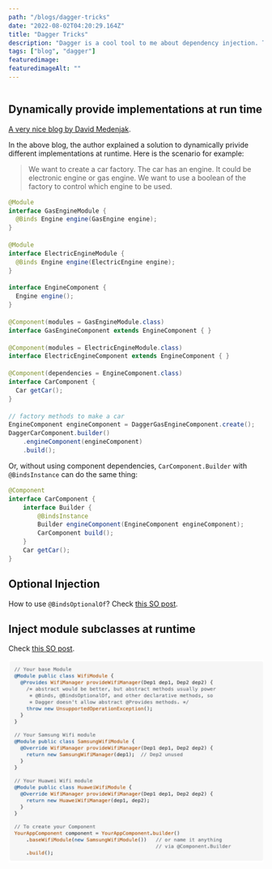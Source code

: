 ```yaml
---
path: "/blogs/dagger-tricks"
date: "2022-08-02T04:20:29.164Z"
title: "Dagger Tricks"
description: "Dagger is a cool tool to me about dependency injection. This blog notes down some useful tricks of Dagger."
tags: ["blog", "dagger"]
featuredimage: 
featuredimageAlt: ""
---
```


```toc
```

## Dynamically provide implementations at run time
[A very nice blog by David Medenjak](https://blog.davidmedenjak.com/android/2017/04/28/dagger-providing-different-implementations.html).

In the above blog, the author explained a solution to dynamically privide different implementations at runtime. Here is the scenario for example:
> We want to create a car factory. The car has an engine. It could be electronic engine or gas engine. We want to use a boolean of the factory to control which engine to be used.

```java
@Module
interface GasEngineModule {
  @Binds Engine engine(GasEngine engine);
}

@Module
interface ElectricEngineModule {
  @Binds Engine engine(ElectricEngine engine);
}

interface EngineComponent {
  Engine engine();
}

@Component(modules = GasEngineModule.class)
interface GasEngineComponent extends EngineComponent { }

@Component(modules = ElectricEngineModule.class)
interface ElectricEngineComponent extends EngineComponent { }

@Component(dependencies = EngineComponent.class)
interface CarComponent {
  Car getCar();
}

// factory methods to make a car
EngineComponent engineComponent = DaggerGasEngineComponent.create();
DaggerCarComponent.builder()
    .engineComponent(engineComponent)
    .build();
```

Or, without using component dependencies, `CarComponent.Builder` with `@BindsInstance` can do the same thing:
```java
@Component
interface CarComponent {
    interface Builder {
        @BindsInstance
        Builder engineComponent(EngineComponent engineComponent);
        CarComponent build();
    }
    Car getCar();
}
```

## Optional Injection
How to use `@BindsOptionalOf`? Check [this SO post](https://stackoverflow.com/questions/39175576/optional-injection-dagger-2).

## Inject module subclasses at runtime
Check [this SO post](https://stackoverflow.com/questions/48874448/dagger2-how-to-conditionally-choose-modules-at-runtime).

![example](images/WeChat37a37f068d9c362a236c6e789ad2c3ca.png)